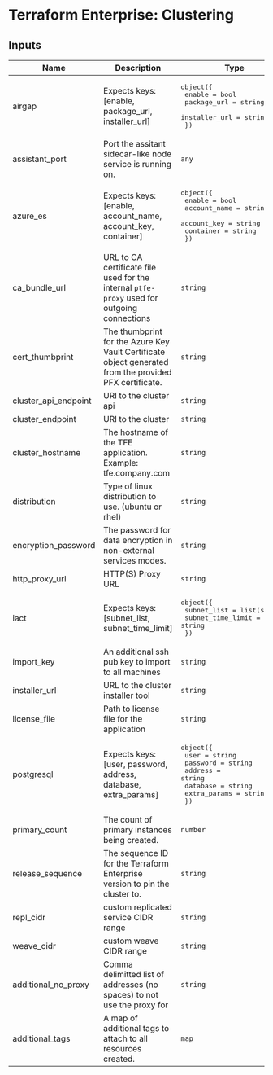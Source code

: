# Terraform Enterprise: Clustering

## Inputs

| Name | Description | Type | Default | Required |
|------|-------------|------|---------|:-----:|
| airgap | Expects keys: [enable, package\_url, installer\_url] | <pre>object({<br>    enable        = bool<br>    package_url   = string<br>    installer_url = string<br>  })</pre> | n/a | yes |
| assistant\_port | Port the assitant sidecar-like node service is running on. | `any` | n/a | yes |
| azure\_es | Expects keys: [enable, account\_name, account\_key, container] | <pre>object({<br>    enable       = bool<br>    account_name = string<br>    account_key  = string<br>    container    = string<br>  })</pre> | n/a | yes |
| ca\_bundle\_url | URL to CA certificate file used for the internal `ptfe-proxy` used for outgoing connections | `string` | n/a | yes |
| cert\_thumbprint | The thumbprint for the Azure Key Vault Certificate object generated from the provided PFX certificate. | `string` | n/a | yes |
| cluster\_api\_endpoint | URI to the cluster api | `string` | n/a | yes |
| cluster\_endpoint | URI to the cluster | `string` | n/a | yes |
| cluster\_hostname | The hostname of the TFE application. Example: tfe.company.com | `string` | n/a | yes |
| distribution | Type of linux distribution to use. (ubuntu or rhel) | `string` | n/a | yes |
| encryption\_password | The password for data encryption in non-external services modes. | `string` | n/a | yes |
| http\_proxy\_url | HTTP(S) Proxy URL | `string` | n/a | yes |
| iact | Expects keys: [subnet\_list, subnet\_time\_limit] | <pre>object({<br>    subnet_list       = list(string)<br>    subnet_time_limit = string<br>  })</pre> | n/a | yes |
| import\_key | An additional ssh pub key to import to all machines | `string` | n/a | yes |
| installer\_url | URL to the cluster installer tool | `string` | n/a | yes |
| license\_file | Path to license file for the application | `string` | n/a | yes |
| postgresql | Expects keys: [user, password, address, database, extra\_params] | <pre>object({<br>    user         = string<br>    password     = string<br>    address      = string<br>    database     = string<br>    extra_params = string<br>  })</pre> | n/a | yes |
| primary\_count | The count of primary instances being created. | `number` | n/a | yes |
| release\_sequence | The sequence ID for the Terraform Enterprise version to pin the cluster to. | `string` | n/a | yes |
| repl\_cidr | custom replicated service CIDR range | `string` | n/a | yes |
| weave\_cidr | custom weave CIDR range | `string` | n/a | yes |
| additional\_no\_proxy | Comma delimitted list of addresses (no spaces) to not use the proxy for | `string` | `""` | no |
| additional\_tags | A map of additional tags to attach to all resources created. | `map` | `{}` | no |

